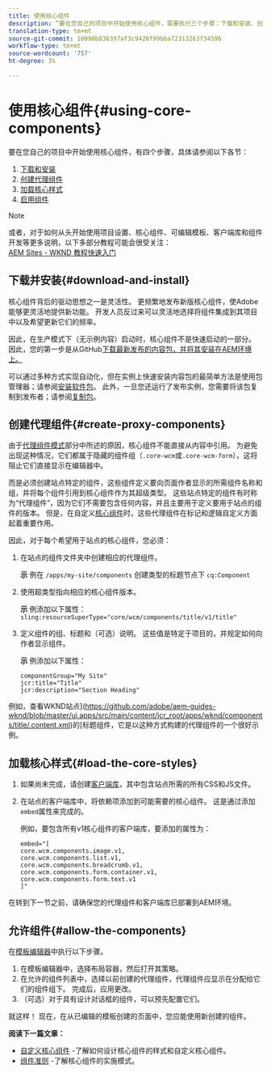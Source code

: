 ```yaml
---
title: 使用核心组件
description: “要在您自己的项目中开始使用核心组件，需要执行三个步骤：下载和安装、创建代理组件、加载核心样式并允许模板上的组件。”
translation-type: tm+mt
source-git-commit: 10090b836397af3c9428f99bba72313263f34596
workflow-type: tm+mt
source-wordcount: '757'
ht-degree: 3%

---
```



# 使用核心组件{#using-core-components}

要在您自己的项目中开始使用核心组件，有四个步骤，具体请参阅以下各节：

1. [下载和安装](#download-and-install)
1. [创建代理组件](#create-proxy-components)
1. [加载核心样式](#load-the-core-styles)
1. [启用组件](#allow-the-components)

>[!NOTE]
>
>或者，对于如何从头开始使用项目设置、核心组件、可编辑模板、客户端库和组件开发等更多说明，以下多部分教程可能会很受关注：\
>[AEM Sites - WKND 教程快速入门](https://docs.adobe.com/content/help/en/experience-manager-learn/getting-started-wknd-tutorial-develop/overview.html)

## 下载并安装{#download-and-install}

核心组件背后的驱动思想之一是灵活性。 更频繁地发布新版核心组件，使Adobe能够更灵活地提供新功能。 开发人员反过来可以灵活地选择将组件集成到其项目中以及希望更新它们的频率。

因此，在生产模式下（无示例内容）启动时，核心组件不是快速启动的一部分。 因此，您的第一步是从GitHub[下载最新发布的内容包，并将其安装在AEM环境上。](https://github.com/adobe/aem-core-wcm-components/releases/latest)

可以通过多种方式实现自动化，但在实例上快速安装内容包的最简单方法是使用包管理器；请参阅[安装软件包](https://docs.adobe.com/content/help/en/experience-manager-65/administering/contentmanagement/package-manager.html#installing-packages)。 此外，一旦您还运行了发布实例，您需要将该包复制到发布者；请参阅[复制包](https://docs.adobe.com/content/help/en/experience-manager-65/administering/contentmanagement/package-manager.html#replicating-packages)。

## 创建代理组件{#create-proxy-components}

由于[代理组件模式](/help/developing/guidelines.md#proxy-component-pattern)部分中所述的原因，核心组件不能直接从内容中引用。 为避免出现这种情况，它们都属于隐藏的组件组（`.core-wcm`或`.core-wcm-form`），这将阻止它们直接显示在编辑器中。

而是必须创建站点特定的组件，这些组件定义要向页面作者显示的所需组件名称和组，并将每个组件引用到核心组件作为其超级类型。 这些站点特定的组件有时称为“代理组件”，因为它们不需要包含任何内容，并且主要用于定义要用于站点的组件的版本。 但是，在自定义[核心组件](/help/developing/customizing.md)时，这些代理组件在标记和逻辑自定义方面起着重要作用。

因此，对于每个希望用于站点的核心组件，您必须：

1. 在站点的组件文件夹中创建相应的代理组件。

   **示**
例在 `/apps/my-site/components` 创建类型的标题节点下  `cq:Component`

1. 使用超类型指向相应的核心组件版本。

   **示**
例添加以下属性：\
   `sling:resourceSuperType="core/wcm/components/title/v1/title"`

1. 定义组件的组、标题和（可选）说明。 这些值是特定于项目的，并规定如何向作者显示组件。

   **示**
例添加以下属性：

   ```shell
   componentGroup="My Site"
   jcr:title="Title"  
   jcr:description="Section Heading"
   ```

例如，查看WKND站点](https://github.com/adobe/aem-guides-wknd/blob/master/ui.apps/src/main/content/jcr_root/apps/wknd/components/title/.content.xml)的[标题组件，它是以这种方式构建的代理组件的一个很好示例。

## 加载核心样式{#load-the-core-styles}

1. 如果尚未完成，请创建[客户端库](https://experienceleague.adobe.com/docs/experience-manager-cloud-service/implementing/developing/full-stack/clientlibs.html)，其中包含站点所需的所有CSS和JS文件。
1. 在站点的客户端库中，将依赖项添加到可能需要的核心组件。 这是通过添加`embed`属性来完成的。

   例如，要包含所有v1核心组件的客户端库，要添加的属性为：

   ```shell
   embed="[  
   core.wcm.components.image.v1,  
   core.wcm.components.list.v1,  
   core.wcm.components.breadcrumb.v1,  
   core.wcm.components.form.container.v1,  
   core.wcm.components.form.text.v1  
   ]"
   ```

在转到下一节之前，请确保您的代理组件和客户端库已部署到AEM环境。

## 允许组件{#allow-the-components}

在[模板编辑器](https://docs.adobe.com/content/help/en/experience-manager-cloud-service/sites/authoring/features/templates.html)中执行以下步骤。

1. 在模板编辑器中，选择布局容器，然后打开其策略。
1. 在允许的组件列表中，选择以前创建的代理组件，代理组件应显示在分配给它们的组件组下。 完成后，应用更改。
1. （可选）对于具有设计对话框的组件，可以预先配置它们。

就这样！ 现在，在从已编辑的模板创建的页面中，您应能使用新创建的组件。

**阅读下一篇文章：**

* [自定义核心组件](/help/developing/customizing.md) -了解如何设计核心组件的样式和自定义核心组件。
* [组件准则](/help/developing/guidelines.md) -了解核心组件的实施模式。
